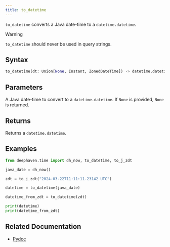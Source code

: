 ```yaml
---
title: to_datetime
---
```


`to_datetime` converts a Java date-time to a `datetime.datetime`.

> [!WARNING]
> `to_datetime` should never be used in query strings.

## Syntax

```python syntax
to_datetime(dt: Union[None, Instant, ZonedDateTime]) -> datetime.datetime
```

## Parameters

<ParamTable>
<Param name="dt" type="Union[None, Instant, ZonedDateTime]">

A Java date-time to convert to a `datetime.datetime`. If `None` is provided, `None` is returned.

</Param>
</ParamTable>

## Returns

Returns a `datetime.datetime`.

## Examples

```python order=:log
from deephaven.time import dh_now, to_datetime, to_j_zdt

java_date = dh_now()

zdt = to_j_zdt("2024-03-22T11:11:11.23142 UTC")

datetime = to_datetime(java_date)

datetime_from_zdt = to_datetime(zdt)

print(datetime)
print(datetime_from_zdt)
```

## Related Documentation

- [Pydoc](/core/pydoc/code/deephaven.time.html#deephaven.time.to_datetime)
